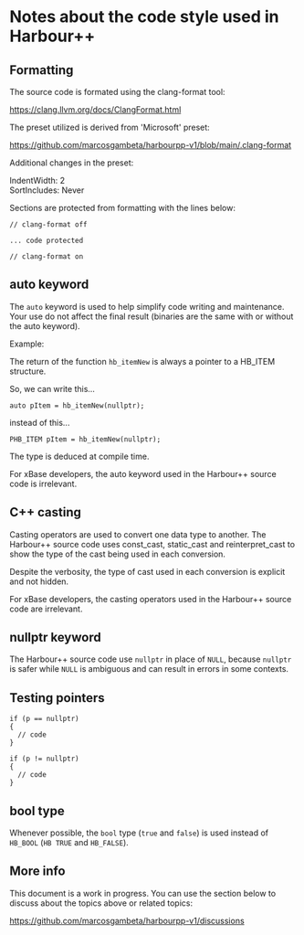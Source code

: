 # Notes about the code style used in Harbour++

## Formatting

The source code is formated using the clang-format tool:

https://clang.llvm.org/docs/ClangFormat.html

The preset utilized is derived from 'Microsoft' preset:

https://github.com/marcosgambeta/harbourpp-v1/blob/main/.clang-format

Additional changes in the preset:

IndentWidth: 2  
SortIncludes: Never  

Sections are protected from formatting with the lines below:

```
// clang-format off

... code protected

// clang-format on
```

## auto keyword

The `auto` keyword is used to help simplify code writing and maintenance. Your use do not affect the final result
(binaries are the same with or without the auto keyword).

Example:

The return of the function `hb_itemNew` is always a pointer to a HB_ITEM structure.

So, we can write this...

```
auto pItem = hb_itemNew(nullptr);
```

instead of this...

```
PHB_ITEM pItem = hb_itemNew(nullptr);
```

The type is deduced at compile time.

For xBase developers, the auto keyword used in the Harbour++ source code is irrelevant.

## C++ casting

Casting operators are used to convert one data type to another. The Harbour++ source code uses const_cast, static_cast
and reinterpret_cast to show the type of the cast being used in each conversion.

Despite the verbosity, the type of cast used in each conversion is explicit and not hidden.

For xBase developers, the casting operators used in the Harbour++ source code are irrelevant.

## nullptr keyword

The Harbour++ source code use `nullptr` in place of `NULL`, because `nullptr` is safer while `NULL` is ambiguous
and can result in errors in some contexts.

## Testing pointers

```
if (p == nullptr)
{
  // code
}
```

```
if (p != nullptr)
{
  // code
}
```

## bool type

Whenever possible, the `bool` type (`true` and `false`) is used instead of `HB_BOOL` (`HB TRUE` and `HB_FALSE`).

## More info

This document is a work in progress. You can use the section below to discuss about the topics above or related topics:

https://github.com/marcosgambeta/harbourpp-v1/discussions

